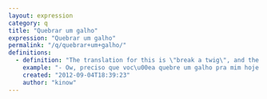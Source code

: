 ```yaml
---
layout: expression
category: q
title: "Quebrar um galho"
expression: "Quebrar um galho"
permalink: "/q/quebrar+um+galho/"
definitions:
  - definition: "The translation for this is \"break a twig\", and the meaning is improvise."
    example: "- Ow, preciso que voc\u00ea quebre um galho pra mim hoje a noite.\n- Ih mano, t\u00f4 com a Rosinha hoje a noite, [nem vai rolar]."
    created: "2012-09-04T18:39:23"
    author: "kinow"
---
```

